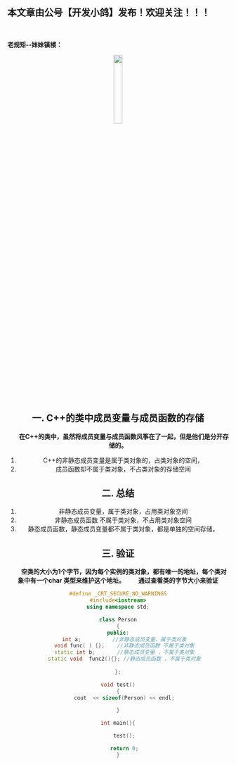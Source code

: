 ﻿## 本文章由公号【开发小鸽】发布！欢迎关注！！！
<br>

**老规矩--妹妹镇楼：**
<center>
<img src="https://img-blog.csdnimg.cn/20200721223424816.JPG"   width="20%">

## 一. C++的类中成员变量与成员函数的存储
 **&nbsp;  &nbsp;  &nbsp;  &nbsp; 在C++的类中，虽然将成员变量与成员函数风筝在了一起，但是他们是分开存储的。**
1. C++的非静态成员变量是属于类对象的，占类对象的空间，
2. 成员函数却不属于类对象，不占类对象的存储空间

## 二. 总结
1. 非静态成员变量，属于类对象，占用类对象空间
2. 非静态成员函数  不属于类对象，不占用类对象空间
3. 静态成员函数，静态成员变量都不属于类对象，都是单独的空间存储，

## 三. 验证

 **&nbsp;  &nbsp;  &nbsp;  &nbsp; 空类的大小为1个字节，因为每个实例的类对象，都有唯一的地址，每个类对象中有一个char 类型来维护这个地址。**
 **&nbsp;  &nbsp;  &nbsp;  &nbsp; 通过查看类的字节大小来验证**
 

```cpp
#define _CRT_SECURE_NO_WARNINGS
#include<iostream>
using namespace std;

class Person
{
public:
	int a;			//非静态成员变量，属于类对象
	void func( ) {};	//非静态成员函数 不属于类对象
	static int b;		//静态成员变量 ，不属于类对象
	static void  func2(){}; //静态成员函数 ，不属于类对象
	
};

void test()
{
	cout  << sizeof(Person) << endl;

}

int main(){

	test();

	return 0;
}
```



